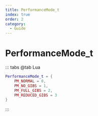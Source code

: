 ```yaml
---
title: PerformanceMode_t
index: true
order: 2
category:
  - Guide
---
```


# PerformanceMode_t
::: tabs
@tab Lua
```lua
PerformanceMode_t = {
    PM_NORMAL = 0,
    PM_NO_GIBS = 1,
    PM_FULL_GIBS = 2,
    PM_REDUCED_GIBS = 3
}
```
:::